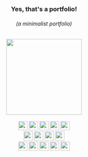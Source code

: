 <div> 

  <div align="center"> 
      <h3><strong>Yes, that's a portfolio!</strong></h3>
      <h6><i>(a minimalist portfolio)</i></h6>
  </div>
  
  
  <div align="center"> 
      <img height="200rem" src="https://i.pinimg.com/originals/18/80/ad/1880ad6f253bca33941695c3c25b54c7.gif"/>
  </div>
  
  <br>
  
  <div align="center">
    <img height="24rem" src="https://img.shields.io/badge/html5-%23E34F26.svg?style=for-the-badge&logo=html5&logoColor=white" />
    <img height="24rem" src="https://img.shields.io/badge/css3-%231572B6.svg?style=for-the-badge&logo=css3&logoColor=white" />
    <img height="24rem" src="https://img.shields.io/badge/javascript-%23323330.svg?style=for-the-badge&logo=javascript&logoColor=%23F7DF1E" />
    <img height="24rem" src="https://img.shields.io/badge/TypeScript-007ACC?style=for-the-badge&logo=typescript&logoColor=white" />
    <img height="24rem" src="https://img.shields.io/badge/bootstrap-%23563D7C.svg?style=for-the-badge&logo=bootstrap&logoColor=white" />
      <br>
    <img height="24rem" src="https://img.shields.io/badge/Angular-DD0031?style=for-the-badge&logo=angular&logoColor=white" />
    <img height="24rem" src="https://img.shields.io/badge/Ionic-3880FF?style=for-the-badge&logo=ionic&logoColor=white" />
    <img height="24rem" src="https://img.shields.io/badge/Electron-191970?style=for-the-badge&logo=Electron&logoColor=white" />
    <img height="24rem" src="https://img.shields.io/badge/node.js-6DA55F?style=for-the-badge&logo=node.js&logoColor=white" />
      <br>
    <img height="24rem" src="https://img.shields.io/badge/express.js-%23404d59.svg?style=for-the-badge&logo=express&logoColor=%2361DAFB"/>
    <img height="24rem" src="https://img.shields.io/badge/-GraphQL-E10098?style=for-the-badge&logo=graphql&logoColor=white" />
    <img height="24rem" src="https://img.shields.io/badge/firebase-ffca28?style=for-the-badge&logo=firebase&logoColor=black" />
    <img height="24rem" src="https://img.shields.io/badge/MongoDB-4EA94B?style=for-the-badge&logo=mongodb&logoColor=white" />
    <img height="24rem" src="https://img.shields.io/badge/Linux-FCC624?style=for-the-badge&logo=linux&logoColor=black" />
  </div>
  
</div>
